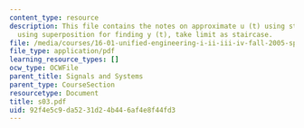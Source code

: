 ```yaml
---
content_type: resource
description: This file contains the notes on approximate u (t) using staircase method,
  using superposition for finding y (t), take limit as staircase.
file: /media/courses/16-01-unified-engineering-i-ii-iii-iv-fall-2005-spring-2006/92f4e5c9da5231d24b446af4e8f44fd3_s03.pdf
file_type: application/pdf
learning_resource_types: []
ocw_type: OCWFile
parent_title: Signals and Systems
parent_type: CourseSection
resourcetype: Document
title: s03.pdf
uid: 92f4e5c9-da52-31d2-4b44-6af4e8f44fd3
---
```


